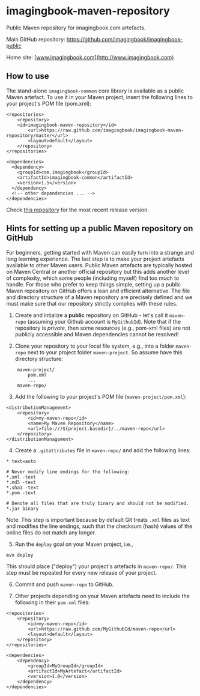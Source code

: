 # imagingbook-maven-repository
Public Maven repository for imagingbook.com artefacts.

Main GitHub repository: https://github.com/imagingbook/imagingbook-public

Home site: [www.imagingbook.com](http://www.imagingbook.com)


## How to use

The stand-alone ``imagingbook-common`` core library is available as a public Maven artefact. 
To use it in your Maven project, insert the following lines to your project's POM file (pom.xml):

````
<repositories>
    <repository>
	<id>imagingbook-maven-repository</id>
    	<url>https://raw.github.com/imagingbook/imagingbook-maven-repository/master</url>
    	<layout>default</layout>
    </repository>
</repositories>

<dependencies>
  <dependency>
    <groupId>com.imagingbook</groupId>
    <artifactId>imagingbook-common</artifactId>
    <version>1.5</version>
  </dependency>
  <!-- other dependencies ... -->
</dependencies>
````
Check [this repository](https://github.com/imagingbook/imagingbook-maven-repository/tree/master/com/imagingbook/imagingbook-common) 
for the most recent release version.


## Hints for setting up a public Maven repository on GitHub

For beginners, getting started with Maven can easily turn into a strange and long learning experience.
The last step is to make your project artefacts available to other Maven users.
Public Maven artefacts are typically hosted on Maven Central or another official repository but this
adds another level of complexity, which some people (including myself) find too much
to handle. For those who prefer to keep things simple, setting up a public Maven repository
on GitHub offers a lean and efficient alternative. 
The file and directory structure of a Maven repository are precisely defined and we must make sure 
that our repository strictly complies with these rules.

1. Create and intialize a **public** repository on GitHub - let's call it ``maven-repo`` 
(assuming your Github account is ``MyGithubId``). 
Note that if the repository is *private*, then some resources (e.g., pom-xml files) are 
not publicly accessible and Maven dependencies cannot be resolved!

2. Clone your repository to your local file system,
e.g., into a folder ``maven-repo`` next to your project folder ``maven-project``.
So assume have this directory structure:
````
    maven-project/
		pom.xml
		...
	maven-repo/
````

3. Add the following to your project's POM file (``maven-project/pom.xml``):
````
<distributionManagement>
	<repository>
		<id>my-maven-repo</id>
		<name>My Maven Repository</name>
		<url>file:///${project.basedir}/../maven-repo</url>
	</repository>
</distributionManagement>
````

4. Create a ``.gitattributes`` file in ``maven-repo/`` and add the following lines:
````
* text=auto

# Never modify line endings for the following:
*.xml -text
*.md5 -text
*.sha1 -text
*.pom -text

# Denote all files that are truly binary and should not be modified.
*.jar binary
````
Note: This step is important because by default Git treats ``.xml`` files as text and
modifies the line endings, such that the checksum (hash) values of the online files do not match
any longer.


5. Run the ``deploy`` goal on your Maven project, i.e.,
````
mvn deploy
````
This should place ("deploy") your project's artefacts in ``maven-repo/``. 
This step must be repeated for every new release of your project.

6. Commit and push ``maven-repo`` to GitHub.

7. Other projects depending on your Maven artefacts need to include 
the following in their ``pom.xml`` files:
````
<repositories>
	<repository>
		<id>my-maven-repo</id>
		<url>https://raw.github.com/MyGithubId/maven-repo</url>
		<layout>default</layout>
	</repository>
</repositories>

<dependencies>
	<dependency>
		<groupId>MyGroupId</groupId>
		<artifactId>MyArtefact</artifactId>
		<version>1.0</version>
	</dependency>
</dependencies>
````


